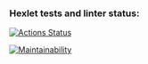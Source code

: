### Hexlet tests and linter status:
[![Actions Status](https://github.com/Herbaa/frontend-project-44/actions/workflows/hexlet-check.yml/badge.svg)](https://github.com/Herbaa/frontend-project-44/actions)

[![Maintainability](https://api.codeclimate.com/v1/badges/1348067b0674515c39b9/maintainability)](https://codeclimate.com/github/Herbaa/frontend-project-44/maintainability)